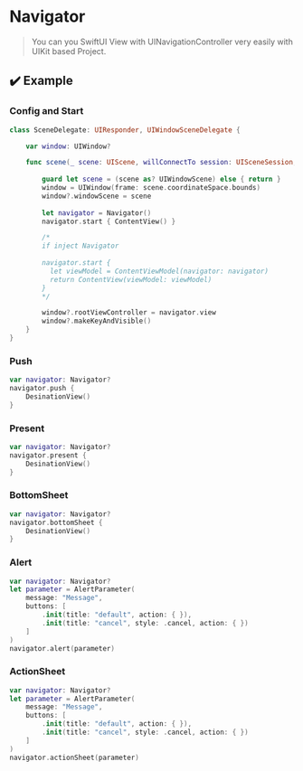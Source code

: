 # Navigator

> You can you SwiftUI View with UINavigationController very easily with UIKit based Project.


## ✔️ Example

### Config and Start
```swift
class SceneDelegate: UIResponder, UIWindowSceneDelegate {

    var window: UIWindow?

    func scene(_ scene: UIScene, willConnectTo session: UISceneSession, options connectionOptions: UIScene.ConnectionOptions) {
        
        guard let scene = (scene as? UIWindowScene) else { return }
        window = UIWindow(frame: scene.coordinateSpace.bounds)
        window?.windowScene = scene
        
        let navigator = Navigator()
        navigator.start { ContentView() }

        /*
        if inject Navigator
        
        navigator.start {
          let viewModel = ContentViewModel(navigator: navigator)
          return ContentView(viewModel: viewModel)
        }
        */

        window?.rootViewController = navigator.view
        window?.makeKeyAndVisible()
    }
}
```

### Push
```swift
var navigator: Navigator?
navigator.push {
    DesinationView()
}
```

### Present
```swift
var navigator: Navigator?
navigator.present {
    DesinationView()
}
```

### BottomSheet
```swift
var navigator: Navigator?
navigator.bottomSheet {
    DesinationView()
}
```

### Alert
```swift
var navigator: Navigator?
let parameter = AlertParameter(
    message: "Message",
    buttons: [
        .init(title: "default", action: { }),
        .init(title: "cancel", style: .cancel, action: { })
    ]
)
navigator.alert(parameter)
```

### ActionSheet
```swift
var navigator: Navigator?
let parameter = AlertParameter(
    message: "Message",
    buttons: [
        .init(title: "default", action: { }),
        .init(title: "cancel", style: .cancel, action: { })
    ]
)
navigator.actionSheet(parameter)
```
